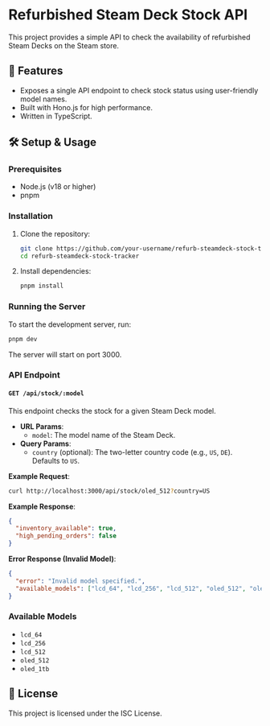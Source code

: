 # Refurbished Steam Deck Stock API

This project provides a simple API to check the availability of refurbished Steam Decks on the Steam store.

## 🚀 Features

- Exposes a single API endpoint to check stock status using user-friendly model names.
- Built with Hono.js for high performance.
- Written in TypeScript.

## 🛠️ Setup & Usage

### Prerequisites

- Node.js (v18 or higher)
- pnpm

### Installation

1.  Clone the repository:

    ```bash
    git clone https://github.com/your-username/refurb-steamdeck-stock-tracker.git
    cd refurb-steamdeck-stock-tracker
    ```

2.  Install dependencies:
    ```bash
    pnpm install
    ```

### Running the Server

To start the development server, run:

```bash
pnpm dev
```

The server will start on port 3000.

### API Endpoint

#### `GET /api/stock/:model`

This endpoint checks the stock for a given Steam Deck model.

- **URL Params**:
  - `model`: The model name of the Steam Deck.
- **Query Params**:
  - `country` (optional): The two-letter country code (e.g., `US`, `DE`). Defaults to `US`.

**Example Request**:

```bash
curl http://localhost:3000/api/stock/oled_512?country=US
```

**Example Response**:

```json
{
  "inventory_available": true,
  "high_pending_orders": false
}
```

**Error Response (Invalid Model)**:

```json
{
  "error": "Invalid model specified.",
  "available_models": ["lcd_64", "lcd_256", "lcd_512", "oled_512", "oled_1tb"]
}
```

### Available Models

- `lcd_64`
- `lcd_256`
- `lcd_512`
- `oled_512`
- `oled_1tb`

## 📜 License

This project is licensed under the ISC License.
